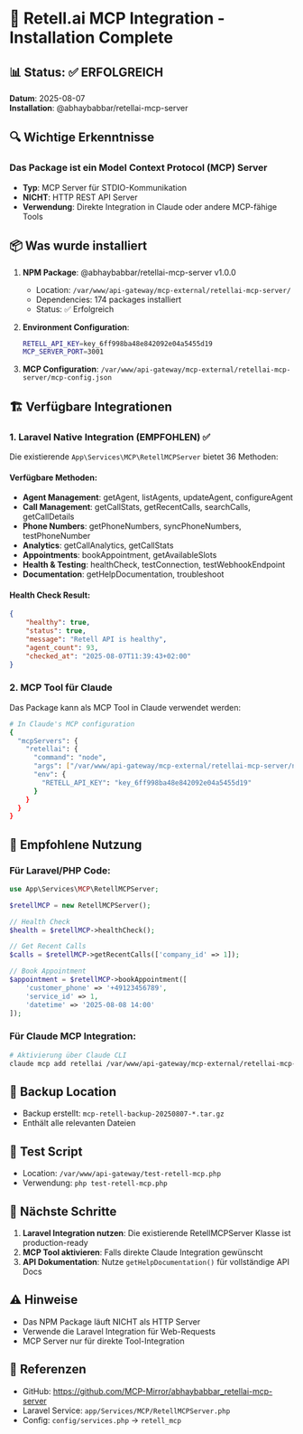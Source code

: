 # 🚀 Retell.ai MCP Integration - Installation Complete

## 📊 Status: ✅ ERFOLGREICH

**Datum**: 2025-08-07  
**Installation**: @abhaybabbar/retellai-mcp-server

## 🔍 Wichtige Erkenntnisse

### Das Package ist ein Model Context Protocol (MCP) Server
- **Typ**: MCP Server für STDIO-Kommunikation
- **NICHT**: HTTP REST API Server
- **Verwendung**: Direkte Integration in Claude oder andere MCP-fähige Tools

## 📦 Was wurde installiert

1. **NPM Package**: @abhaybabbar/retellai-mcp-server v1.0.0
   - Location: `/var/www/api-gateway/mcp-external/retellai-mcp-server/`
   - Dependencies: 174 packages installiert
   - Status: ✅ Erfolgreich

2. **Environment Configuration**:
   ```bash
   RETELL_API_KEY=key_6ff998ba48e842092e04a5455d19
   MCP_SERVER_PORT=3001
   ```

3. **MCP Configuration**: `/var/www/api-gateway/mcp-external/retellai-mcp-server/mcp-config.json`

## 🏗️ Verfügbare Integrationen

### 1. Laravel Native Integration (EMPFOHLEN) ✅
Die existierende `App\Services\MCP\RetellMCPServer` bietet 36 Methoden:

#### Verfügbare Methoden:
- **Agent Management**: getAgent, listAgents, updateAgent, configureAgent
- **Call Management**: getCallStats, getRecentCalls, searchCalls, getCallDetails
- **Phone Numbers**: getPhoneNumbers, syncPhoneNumbers, testPhoneNumber
- **Analytics**: getCallAnalytics, getCallStats
- **Appointments**: bookAppointment, getAvailableSlots
- **Health & Testing**: healthCheck, testConnection, testWebhookEndpoint
- **Documentation**: getHelpDocumentation, troubleshoot

#### Health Check Result:
```json
{
    "healthy": true,
    "status": true,
    "message": "Retell API is healthy",
    "agent_count": 93,
    "checked_at": "2025-08-07T11:39:43+02:00"
}
```

### 2. MCP Tool für Claude
Das Package kann als MCP Tool in Claude verwendet werden:

```bash
# In Claude's MCP configuration
{
  "mcpServers": {
    "retellai": {
      "command": "node",
      "args": ["/var/www/api-gateway/mcp-external/retellai-mcp-server/node_modules/@abhaybabbar/retellai-mcp-server/build/index.js"],
      "env": {
        "RETELL_API_KEY": "key_6ff998ba48e842092e04a5455d19"
      }
    }
  }
}
```

## 🎯 Empfohlene Nutzung

### Für Laravel/PHP Code:
```php
use App\Services\MCP\RetellMCPServer;

$retellMCP = new RetellMCPServer();

// Health Check
$health = $retellMCP->healthCheck();

// Get Recent Calls
$calls = $retellMCP->getRecentCalls(['company_id' => 1]);

// Book Appointment
$appointment = $retellMCP->bookAppointment([
    'customer_phone' => '+49123456789',
    'service_id' => 1,
    'datetime' => '2025-08-08 14:00'
]);
```

### Für Claude MCP Integration:
```bash
# Aktivierung über Claude CLI
claude mcp add retellai /var/www/api-gateway/mcp-external/retellai-mcp-server/mcp-config.json
```

## 📁 Backup Location
- Backup erstellt: `mcp-retell-backup-20250807-*.tar.gz`
- Enthält alle relevanten Dateien

## 🔧 Test Script
- Location: `/var/www/api-gateway/test-retell-mcp.php`
- Verwendung: `php test-retell-mcp.php`

## 📝 Nächste Schritte

1. **Laravel Integration nutzen**: Die existierende RetellMCPServer Klasse ist production-ready
2. **MCP Tool aktivieren**: Falls direkte Claude Integration gewünscht
3. **API Dokumentation**: Nutze `getHelpDocumentation()` für vollständige API Docs

## ⚠️ Hinweise

- Das NPM Package läuft NICHT als HTTP Server
- Verwende die Laravel Integration für Web-Requests
- MCP Server nur für direkte Tool-Integration

## 🔗 Referenzen
- GitHub: https://github.com/MCP-Mirror/abhaybabbar_retellai-mcp-server
- Laravel Service: `app/Services/MCP/RetellMCPServer.php`
- Config: `config/services.php` -> `retell_mcp`